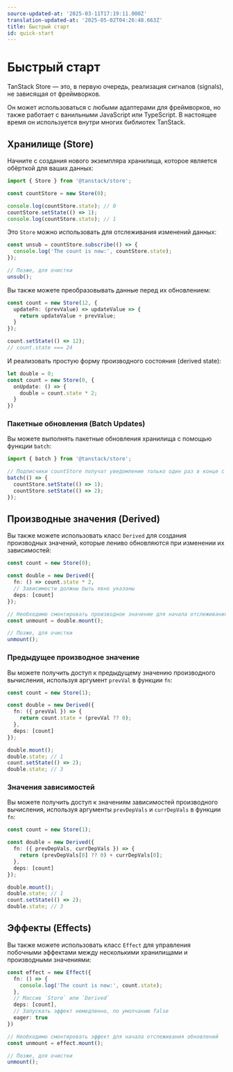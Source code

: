 ```yaml
---
source-updated-at: '2025-03-11T17:19:11.000Z'
translation-updated-at: '2025-05-02T04:26:48.663Z'
title: Быстрый старт
id: quick-start
---
```

# Быстрый старт

TanStack Store — это, в первую очередь, реализация сигналов (signals), не зависящая от фреймворков.

Он может использоваться с любыми адаптерами для фреймворков, но также работает с ванильными JavaScript или TypeScript. В настоящее время он используется внутри многих библиотек TanStack.

## Хранилище (Store)

Начните с создания нового экземпляра хранилища, которое является обёрткой для ваших данных:

```typescript
import { Store } from '@tanstack/store';

const countStore = new Store(0);

console.log(countStore.state); // 0
countStore.setState(() => 1);
console.log(countStore.state); // 1
```

Это `Store` можно использовать для отслеживания изменений данных:

```typescript
const unsub = countStore.subscribe(() => {
  console.log('The count is now:', countStore.state);
});

// Позже, для очистки
unsub();
```

Вы также можете преобразовывать данные перед их обновлением:

```typescript
const count = new Store(12, {
  updateFn: (prevValue) => updateValue => {
    return updateValue + prevValue;
  }
});

count.setState(() => 12);
// count.state === 24
```

И реализовать простую форму производного состояния (derived state):

```typescript
let double = 0;
const count = new Store(0, {
  onUpdate: () => {
    double = count.state * 2;
  }
})
```

### Пакетные обновления (Batch Updates)

Вы можете выполнять пакетные обновления хранилища с помощью функции `batch`:

```typescript
import { batch } from '@tanstack/store';

// Подписчики countStore получат уведомление только один раз в конце с финальным состоянием
batch(() => {
  countStore.setState(() => 1);
  countStore.setState(() => 2);
});
```

## Производные значения (Derived)

Вы также можете использовать класс `Derived` для создания производных значений, которые лениво обновляются при изменении их зависимостей:

```typescript
const count = new Store(0);

const double = new Derived({
  fn: () => count.state * 2,
  // Зависимости должны быть явно указаны
  deps: [count]
});

// Необходимо смонтировать производное значение для начала отслеживания обновлений
const unmount = double.mount();

// Позже, для очистки
unmount();
```

### Предыдущее производное значение

Вы можете получить доступ к предыдущему значению производного вычисления, используя аргумент `prevVal` в функции `fn`:

```typescript
const count = new Store(1);

const double = new Derived({
  fn: ({ prevVal }) => {
    return count.state + (prevVal ?? 0);
  },
  deps: [count]
});

double.mount();
double.state; // 1
count.setState(() => 2);
double.state; // 3
```

### Значения зависимостей

Вы можете получить доступ к значениям зависимостей производного вычисления, используя аргументы `prevDepVals` и `currDepVals` в функции `fn`:

```typescript
const count = new Store(1);

const double = new Derived({
  fn: ({ prevDepVals, currDepVals }) => {
    return (prevDepVals[0] ?? 0) + currDepVals[0];
  },
  deps: [count]
});

double.mount();
double.state; // 1
count.setState(() => 2);
double.state; // 3
```

## Эффекты (Effects)

Вы также можете использовать класс `Effect` для управления побочными эффектами между несколькими хранилищами и производными значениями:

```typescript
const effect = new Effect({
  fn: () => {
    console.log('The count is now:', count.state);
  },
  // Массив `Store` или `Derived`
  deps: [count],
  // Запускать эффект немедленно, по умолчанию false
  eager: true
})

// Необходимо смонтировать эффект для начала отслеживания обновлений
const unmount = effect.mount();

// Позже, для очистки
unmount();
```
